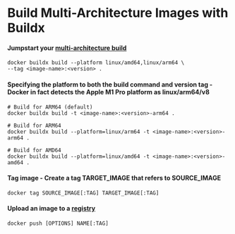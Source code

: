 # Build Multi-Architecture Images with Buildx

#### Jumpstart your [multi-architecture build](https://www.docker.com/blog/how-to-rapidly-build-multi-architecture-images-with-buildx/)
```
docker buildx build --platform linux/amd64,linux/arm64 \
--tag <image-name>:<version> .
```

#### Specifying the platform to both the build command and version tag - Docker in fact detects the Apple M1 Pro platform as linux/arm64/v8
```
# Build for ARM64 (default)
docker buildx build -t <image-name>:<version>-arm64 .

# Build for ARM64 
docker buildx build --platform=linux/arm64 -t <image-name>:<version>-arm64 .

# Build for AMD64
docker buildx build --platform=linux/amd64 -t <image-name>:<version>-amd64 .
```

#### Tag image - Create a tag TARGET_IMAGE that refers to SOURCE_IMAGE
```
docker tag SOURCE_IMAGE[:TAG] TARGET_IMAGE[:TAG]
```

#### Upload an image to a [registry](https://docs.docker.com/engine/reference/commandline/push/)
```
docker push [OPTIONS] NAME[:TAG]
```
